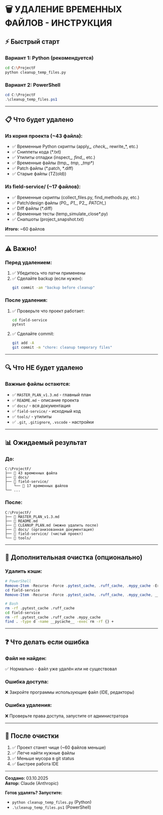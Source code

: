 # 🗑️ УДАЛЕНИЕ ВРЕМЕННЫХ ФАЙЛОВ - ИНСТРУКЦИЯ

## ⚡ Быстрый старт

### Вариант 1: Python (рекомендуется)
```bash
cd C:\ProjectF
python cleanup_temp_files.py
```

### Вариант 2: PowerShell
```powershell
cd C:\ProjectF
.\cleanup_temp_files.ps1
```

---

## 📋 Что будет удалено

### Из корня проекта (~43 файла):
- ✅ Временные Python скрипты (apply_*, check_*, rewrite_*, etc.)
- ✅ Сниппеты кода (*.txt)
- ✅ Утилиты отладки (inspect_*, find_*, etc.)
- ✅ Временные файлы (tmp_*, _tmp_*, __tmp_*)
- ✅ Patch файлы (*.patch, *.diff)
- ✅ Старые файлы (TZ(old))

### Из field-service/ (~17 файлов):
- ✅ Временные скрипты (collect_files.py, find_methods.py, etc.)
- ✅ Patch/design файлы (P0_*, P1_*, P2_*, PATCH_*)
- ✅ Diff файлы (*.diff)
- ✅ Временные тесты (temp_simulate_close*.py)
- ✅ Снапшоты (project_snapshot.txt)

**Итого:** ~60 файлов

---

## ⚠️ Важно!

### Перед удалением:
1. ✅ Убедитесь что патчи применены
2. ✅ Сделайте backup (если нужен):
   ```bash
   git commit -am "backup before cleanup"
   ```

### После удаления:
1. ✅ Проверьте что проект работает:
   ```bash
   cd field-service
   pytest
   ```

2. ✅ Сделайте commit:
   ```bash
   git add -A
   git commit -m "chore: cleanup temporary files"
   ```

---

## 🔍 Что НЕ будет удалено

### Важные файлы остаются:
- ✅ `MASTER_PLAN_v1.3.md` - главный план
- ✅ `README.md` - описание проекта
- ✅ `docs/` - вся документация
- ✅ `field-service/` - исходный код
- ✅ `tools/` - утилиты
- ✅ `.git`, `.gitignore`, `.vscode` - настройки

---

## 📊 Ожидаемый результат

### До:
```
C:\ProjectF/
├── 📄 43 временных файла
├── 📁 docs/
├── 📁 field-service/
│   └── 📄 17 временных файлов
└── ...
```

### После:
```
C:\ProjectF/
├── 📄 MASTER_PLAN_v1.3.md
├── 📄 README.md
├── 📄 CLEANUP_PLAN.md (можно удалить после)
├── 📁 docs/ (организованная документация)
├── 📁 field-service/ (чистый проект)
└── 📁 tools/
```

---

## 🚀 Дополнительная очистка (опционально)

### Удалить кэши:
```powershell
# PowerShell
Remove-Item -Recurse -Force .pytest_cache, .ruff_cache, .mypy_cache -ErrorAction SilentlyContinue
cd field-service
Remove-Item -Recurse -Force .pytest_cache, .ruff_cache, .mypy_cache, __pycache__ -ErrorAction SilentlyContinue
```

```bash
# Bash
rm -rf .pytest_cache .ruff_cache
cd field-service
rm -rf .pytest_cache .ruff_cache .mypy_cache
find . -type d -name __pycache__ -exec rm -rf {} +
```

---

## ❓ Что делать если ошибка

### Файл не найден:
✅ Нормально - файл уже удалён или не существовал

### Ошибка доступа:
❌ Закройте программы использующие файл (IDE, редакторы)

### Ошибка удаления:
❌ Проверьте права доступа, запустите от администратора

---

## 📝 После очистки

1. ✅ Проект станет чище (~60 файлов меньше)
2. ✅ Легче найти нужные файлы
3. ✅ Меньше мусора в git status
4. ✅ Быстрее работа IDE

---

**Создано:** 03.10.2025  
**Автор:** Claude (Anthropic)

**Готов удалять? Запустите:**
- `python cleanup_temp_files.py` (Python)
- `.\cleanup_temp_files.ps1` (PowerShell)
